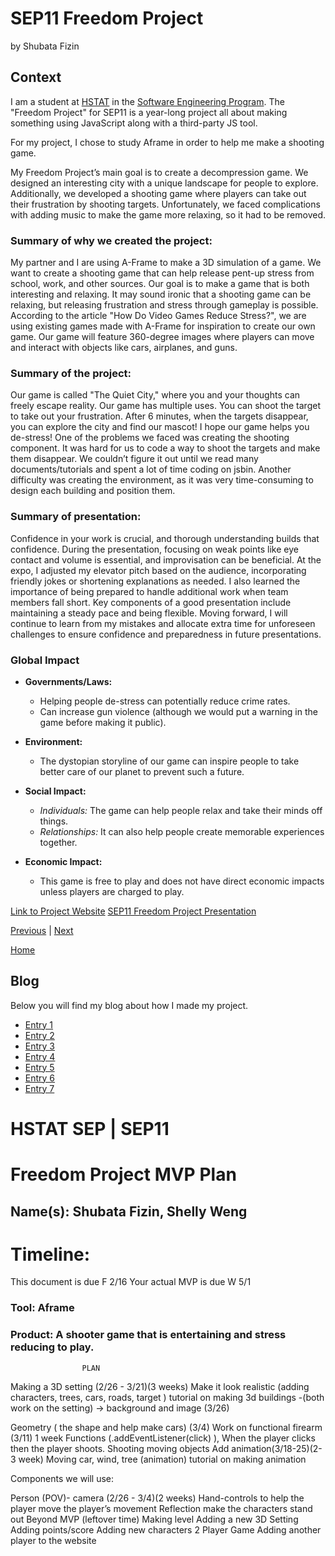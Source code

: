 # SEP11 Freedom Project
by Shubata Fizin

## Context
I am a student at [HSTAT](https://www.hstat.org/) in the [Software Engineering Program](https://hstatsep.github.io/). The "Freedom Project" for SEP11 is a year-long project all about making something using JavaScript along with a third-party JS tool.

For my project, I chose to  study Aframe in order to help me make a shooting game.


My Freedom Project’s main goal is to create a decompression game. We designed an interesting city with a unique landscape for people to explore. Additionally, we developed a shooting game where players can take out their frustration by shooting targets. Unfortunately, we faced complications with adding music to make the game more relaxing, so it had to be removed.

### Summary of why we created the project:

My partner and I are using A-Frame to make a 3D simulation of a game. We want to create a shooting game that can help release pent-up stress from school, work, and other sources. Our goal is to make a game that is both interesting and relaxing. It may sound ironic that a shooting game can be relaxing, but releasing frustration and stress through gameplay is possible. According to the article "How Do Video Games Reduce Stress?", we are using existing games made with A-Frame for inspiration to create our own game. Our game will feature 360-degree images where players can move and interact with objects like cars, airplanes, and guns.

### Summary of the project:

Our game is called "The Quiet City," where you and your thoughts can freely escape reality. Our game has multiple uses. You can shoot the target to take out your frustration. After 6 minutes, when the targets disappear, you can explore the city and find our mascot! I hope our game helps you de-stress! One of the problems we faced was creating the shooting component. It was hard for us to code a way to shoot the targets and make them disappear. We couldn’t figure it out until we read many documents/tutorials and spent a lot of time coding on jsbin. Another difficulty was creating the environment, as it was very time-consuming to design each building and position them.

### Summary of presentation:

Confidence in your work is crucial, and thorough understanding builds that confidence. During the presentation, focusing on weak points like eye contact and volume is essential, and improvisation can be beneficial. At the expo, I adjusted my elevator pitch based on the audience, incorporating friendly jokes or shortening explanations as needed. I also learned the importance of being prepared to handle additional work when team members fall short. Key components of a good presentation include maintaining a steady pace and being flexible. Moving forward, I will continue to learn from my mistakes and allocate extra time for unforeseen challenges to ensure confidence and preparedness in future presentations.

### Global Impact

- **Governments/Laws:**
  - Helping people de-stress can potentially reduce crime rates.
  - Can increase gun violence (although we would put a warning in the game before making it public).

- **Environment:**
  - The dystopian storyline of our game can inspire people to take better care of our planet to prevent such a future.

- **Social Impact:**
  - *Individuals:* The game can help people relax and take their minds off things.
  - *Relationships:* It can also help people create memorable experiences together.

- **Economic Impact:**
  - This game is free to play and does not have direct economic impacts unless players are charged to play.

[Link to Project Website](https://shubataf2489.github.io/shubataf2489-shellyw8542-sep11-freedom-project/)
[SEP11 Freedom Project Presentation](https://docs.google.com/presentation/d/11OAdvFYdjXzAf9CMx2ogsotNmWQ5ScnfysYAj9VZUk0/edit#slide=id.g2dee14f77a5_0_0)

[Previous](entry06.md) | [Next](entry08.md)

[Home](../README.md)


## Blog
Below you will find my blog about how I made my project.

* [Entry 1](blog/entry01.md)
* [Entry 2](blog/entry02.md)
* [Entry 3](blog/entry03.md)
* [Entry 4](blog/entry04.md)
* [Entry 5](blog/entry05.md)
* [Entry 6](blog/entry06.md)
* [Entry 7](blog/entry07.md)








# HSTAT SEP | SEP11
# Freedom Project MVP Plan
## Name(s): Shubata Fizin, Shelly Weng

# Timeline:
This document is due F 2/16
Your actual MVP is due W 5/1



### Tool: Aframe
### Product: A shooter game that is entertaining and stress reducing to play.




				 	PLAN
Making a 3D setting (2/26 - 3/21)(3 weeks)
Make it look realistic (adding characters, trees, cars, roads, target )   	tutorial on making 3d buildings
  -(both work on the setting) → background and image (3/26)

Geometry ( the shape and help make cars) (3/4)
Work on functional firearm (3/11) 1 week
Functions
 (.addEventListener(click) ), When the player clicks then the player shoots.
Shooting moving objects
Add animation(3/18-25)(2-3 week)
Moving car, wind, tree (animation)
 tutorial on making animation


Components we will use:

Person (POV)- camera (2/26 - 3/4)(2 weeks)
Hand-controls to help the player move the player’s movement
Reflection make the characters stand out
Beyond MVP (leftover time)
Making level
Adding a new 3D Setting
Adding points/score
Adding new characters
2 Player Game
Adding another player to the website





